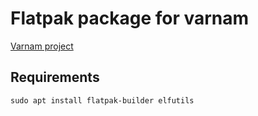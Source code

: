 # Flatpak package for varnam

[Varnam project](https://www.varnamproject.com/)

## Requirements

```
sudo apt install flatpak-builder elfutils
```